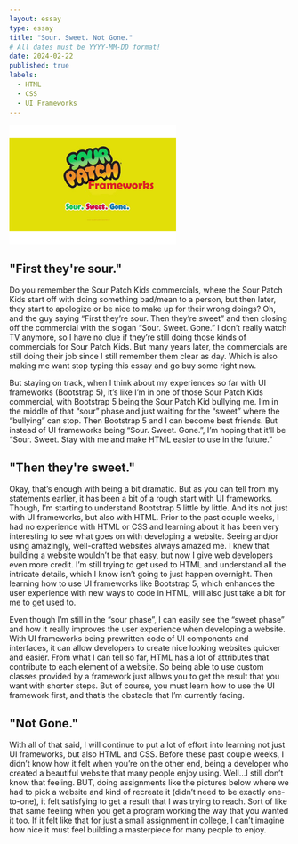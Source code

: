 ```yaml
---
layout: essay
type: essay
title: "Sour. Sweet. Not Gone."
# All dates must be YYYY-MM-DD format!
date: 2024-02-22
published: true
labels:
  - HTML
  - CSS
  - UI Frameworks
---
```


<img style="width: 300px" class="rounded mx-auto d-block" src="../img/soursweetgone.png">

## "First they're sour."

Do you remember the Sour Patch Kids commercials, where the Sour Patch Kids start off with doing something bad/mean to a person, but then later, they start to apologize or be nice to make up for their wrong doings?  Oh, and the guy saying “First they’re sour. Then they’re sweet” and then closing off the commercial with the slogan “Sour. Sweet. Gone.” I don’t really watch TV anymore, so I have no clue if they’re still doing those kinds of commercials for Sour Patch Kids. But many years later, the commercials are still doing their job since I still remember them clear as day. Which is also making me want stop typing this essay and go buy some right now. 

But staying on track, when I think about my experiences so far with UI frameworks (Bootstrap 5), it’s like I’m in one of those Sour Patch Kids commercial, with Bootstrap 5 being the Sour Patch Kid bullying me. I’m in the middle of that “sour” phase and just waiting for the “sweet” where the “bullying” can stop. Then Bootstrap 5 and I can become best friends. But instead of UI frameworks being “Sour. Sweet. Gone.”, I’m hoping that it’ll be “Sour. Sweet. Stay with me and make HTML easier to use in the future.”

## "Then they're sweet."

Okay, that’s enough with being a bit dramatic. But as you can tell from my statements earlier, it has been a bit of a rough start with UI frameworks. Though, I’m starting to understand Bootstrap 5 little by little. And it’s not just with UI frameworks, but also with HTML. Prior to the past couple weeks, I had no experience with HTML or CSS and learning about it has been very interesting to see what goes on with developing a website. Seeing and/or using amazingly, well-crafted websites always amazed me. I knew that building a website wouldn’t be that easy, but now I give web developers even more credit. I’m still trying to get used to HTML and understand all the intricate details, which I know isn’t going to just happen overnight. Then learning how to use UI frameworks like Bootstrap 5, which enhances the user experience with new ways to code in HTML, will also just take a bit for me to get used to. 

Even though I’m still in the “sour phase”, I can easily see the “sweet phase” and how it really improves the user experience when developing a website. With UI frameworks being prewritten code of UI components and interfaces, it can allow developers to create nice looking websites quicker and easier. From what I can tell so far, HTML has a lot of attributes that contribute to each element of a website. So being able to use custom classes provided by a framework just allows you to get the result that you want with shorter steps. But of course, you must learn how to use the UI framework first, and that’s the obstacle that I’m currently facing. 

## "Not Gone."

With all of that said, I will continue to put a lot of effort into learning not just UI frameworks, but also HTML and CSS. Before these past couple weeks, I didn’t know how it felt when you’re on the other end, being a developer who created a beautiful website that many people enjoy using. Well…I still don’t know that feeling. BUT, doing assignments like the pictures below where we had to pick a website and kind of recreate it (didn’t need to be exactly one-to-one), it felt satisfying to get a result that I was trying to reach. Sort of like that same feeling when you get a program working the way that you wanted it too. If it felt like that for just a small assignment in college, I can’t imagine how nice it must feel building a masterpiece for many people to enjoy. 
